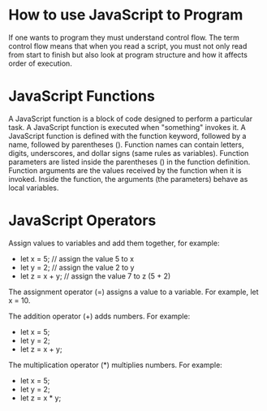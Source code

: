 # How to use JavaScript to Program

If one wants to program they must understand control flow. The term control flow means that when you read a script, you must not only read from start to finish but also look at program structure and how it affects order of execution.

# JavaScript Functions

A JavaScript function is a block of code designed to perform a particular task. A JavaScript function is executed when "something" invokes it. A JavaScript function is defined with the function keyword, followed by a name, followed by parentheses (). Function names can contain letters, digits, underscores, and dollar signs (same rules as variables). Function parameters are listed inside the parentheses () in the function definition. Function arguments are the values received by the function when it is invoked. Inside the function, the arguments (the parameters) behave as local variables.

# JavaScript Operators

Assign values to variables and add them together, for example:

- let x = 5;         // assign the value 5 to x
- let y = 2;         // assign the value 2 to y
- let z = x + y;     // assign the value 7 to z (5 + 2)

The assignment operator (=) assigns a value to a variable. For example, let x = 10.

The addition operator (+) adds numbers. For example:

- let x = 5;
- let y = 2;
- let z = x + y;

The multiplication operator (*) multiplies numbers. For example:

- let x = 5;
- let y = 2;
- let z = x * y;
